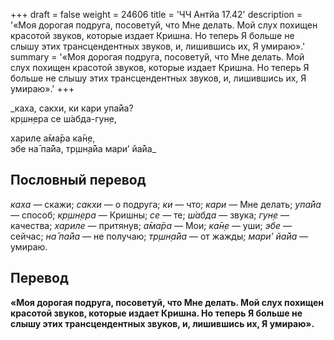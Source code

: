 +++
draft = false
weight = 24606
title = 'ЧЧ Антйа 17.42'
description = '«Моя дорогая подруга, посоветуй, что Мне делать. Мой слух похищен красотой звуков, которые издает Кришна. Но теперь Я больше не слышу этих трансцендентных звуков, и, лишившись их, Я умираю».'
summary = '«Моя дорогая подруга, посоветуй, что Мне делать. Мой слух похищен красотой звуков, которые издает Кришна. Но теперь Я больше не слышу этих трансцендентных звуков, и, лишившись их, Я умираю».'
+++

_каха, сакхи, ки кари упа̄йа?  
кр̣шн̣ера се ш́абда-гун̣е,  
  
хариле а̄ма̄ра ка̄н̣е,  
эбе на̄ па̄йа, тр̣шн̣а̄йа мари’ йа̄йа_

## Пословный перевод

_каха_ — скажи; _сакхи_ — о подруга; _ки_ — что; _кари_ — Мне делать; _упа̄йа_ — способ; _кр̣шн̣ера_ — Кришны; _се_ — те; _ш́абда_ — звука; _гун̣е_ — качества; _хариле_ — притянув; _а̄ма̄ра_ — Мои; _ка̄н̣е_ — уши; _эбе_ — сейчас; _на̄_ _па̄йа_ — не получаю; _тр̣шн̣а̄йа_ — от жажды; _мари’_ _йа̄йа_ — умираю.

## Перевод

**«Моя дорогая подруга, посоветуй, что Мне делать. Мой слух похищен красотой звуков, которые издает Кришна. Но теперь Я больше не слышу этих трансцендентных звуков, и, лишившись их, Я умираю».**
